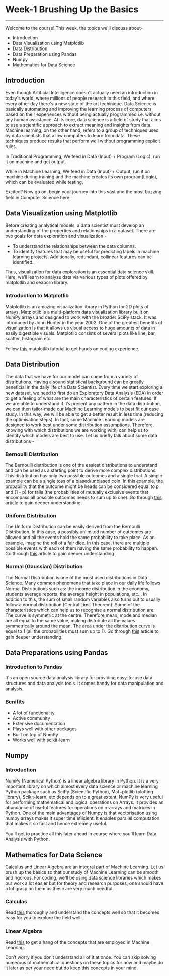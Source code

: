 # Week-1 Brushing Up the Basics
***
Welcome to the course! This week, the topics we'll discuss about-

- Introduction
- Data Visualisation using Matplotlib
- Data Distribution
- Data Preparation using Pandas
- Numpy
- Mathematics for Data Science

## Introduction

Even though Artificial Intelligence doesn't actually need an introduction in today's world, where millions of people research in this field, and where every other day there's a new state of the art techinique. Data Science is basically automating and improving the learning process of computers based on their experiences without being actually programmed i.e. without any human assistance. At its core, data science is a field of study that aims to use a scientific approach to extract meaning and insights from data. Machine learning, on the other hand, refers to a group of techniques used by data scientists that allow computers to learn from data. These techniques produce results that perform well without programming explicit rules.

In Traditional Programming, We feed in Data (Input) + Program (Logic), run it on machine and get output.

While in Machine Learning, We feed in Data (Input) + Output, run it on machine during training and the machine creates its own program(Logic), which can be evaluated while testing.

Excited? Now go on, begin your journey into this vast and the most buzzing field in Computer Science here.

## Data Visualization using Matplotlib

Before creating analytical models, a data scientist must develop an understanding of the properties and relationships in a dataset. There are two goals for data exploration and visualization -
- To understand the relationships between the data columns.
- To identify features that may be useful for predicting labels in machine learning projects. Additionally, redundant, collinear features can be identified.

Thus, visualization for data exploration is an essential data science skill. Here, we’ll learn to analyze data via various types of plots offered by matplotlib and seaborn library.

### Introduction to Matplotlib
Matplotlib is an amazing visualization library in Python for 2D plots of arrays. Matplotlib is a multi-platform data visualization library built on NumPy arrays and designed to work with the broader SciPy stack. It was introduced by John Hunter in the year 2002.
One of the greatest benefits of visualization is that it allows us visual access to huge amounts of data in easily digestible visuals. Matplotlib consists of several plots like line, bar, scatter, histogram etc.

Follow [this](https://colab.research.google.com/drive/1UoTT78DlYcOcDCYrWNC9pX_x8AWbR40C?usp=sharing) matplotlib tutorial to get hands on coding experience.

## Data Distribution

The data that we have for our model can come from a variety of distributions. Having a sound statistical background can be greatly beneficial in the daily life of a Data Scientist. Every time we start exploring a new dataset, we need to first do an Exploratory Data Analysis (EDA) in order to get a feeling of what are the main characteristics of certain features. If we are able to understand if it’s present any pattern in the data distribution, we can then tailor-made our Machine Learning models to best fit our case study. In this way, we will be able to get a better result in less time (reducing the optimisation steps). In fact, some Machine Learning models are designed to work best under some distribution assumptions. Therefore, knowing with which distributions we are working with, can help us to identify which models are best to use. Let us briefly talk about some data distributions -

### Bernoulli Distribution
The Bernoulli distribution is one of the easiest distributions to understand and can be used as a starting point to derive more complex distributions.
This distribution has only two possible outcomes and a single trial.
A simple example can be a single toss of a biased/unbiased coin. In this example, the probability that the outcome might be heads can be considered equal to p and (1 - p) for tails (the probabilities of mutually exclusive events that encompass all possible outcomes needs to sum up to one). Go through [this](https://towardsdatascience.com/understanding-bernoulli-and-binomial-distributions-a1eef4e0da8f) article to gain deeper understanding.

### Uniform Distribution
The Uniform Distribution can be easily derived from the Bernoulli Distribution. In this case, a possibly unlimited number of outcomes are allowed and all the events hold the same probability to take place.
As an example, imagine the roll of a fair dice. In this case, there are multiple possible events with each of them having the same probability to happen. Go through [this](https://www.probabilitycourse.com/chapter4/4_2_1_uniform.php) article to gain deeper understanding.

### Normal (Gaussian) Distribution
The Normal Distribution is one of the most used distributions in Data Science. Many common phenomena that take place in our daily life follows Normal Distributions such as: the income distribution in the economy, students average reports, the average height in populations, etc… In addition to this, the sum of small random variables also turns out to usually follow a normal distribution (Central Limit Theorem).
Some of the characteristics which can help us to recognise a normal distribution are:
The curve is symmetric at the centre. Therefore mean, mode and median are all equal to the same value, making distribute all the values symmetrically around the mean.
The area under the distribution curve is equal to 1 (all the probabilities must sum up to 1). Go through [this](https://www.mathsisfun.com/data/standard-normal-distribution.html) article to gain deeper understanding.

## Data Preparations using Pandas

### Introduction to Pandas
It's an open source data analysis library for providing easy-to-use data structures and data analysis tools. It comes handy for data manipulation and analysis.

### Benifits
- A lot of functionality
- Active community
- Extensive documentation
- Plays well with other packages
- Built on top of NumPy
- Works well with scikit-learn

## Numpy 
### Introduction
NumPy (Numerical Python) is a linear algebra library in Python. It is a very important library on which almost every data science or machine learning Python package such as SciPy (Scientific Python), Mat−plotlib (plotting library), Scikit-learn, etc depends on to a great extent. 
NumPy is very useful for performing mathematical and logical operations on Arrays. It provides an abundance of useful features for operations on n-arrays and matrices in Python. 
One of the main advantages of Numpy is that vectorisation using numpy arrays makes it super time efiicient. It enables parallel computation that makes it so fast and hence extremely useful.

You'll get to practice all this later ahead in course where you'll learn Data Analysis with Python.

## Mathematics for Data Science

Calculus and Linear Algebra are an integral part of Machine Learning. Let us brush up the basics so that our study of Machine Learning can be smooth and rigorous. For coding, we'll be using data science libraries which makes our work a lot easier but for theory and research purposes, one should have a lot grasp on them as these are very much needful.   

### Calculas
Read [this](https://towardsdatascience.com/calculus-in-data-science-and-its-uses-3f3e1b5e5b35) thoroughly and understand the concepts well so that it becomes easy for you to explore the field well.
### Linear Algebra
Read [this](https://towardsdatascience.com/boost-your-data-sciences-skills-learn-linear-algebra-2c30fdd008cf) to get a hang of the concepts that are employed in Machine Learning.

Don’t worry if you don’t understand all of it at once. You can skip solving numerous of mathematical questions on these topics for now and maybe do it later as per your need but do keep this concepts in your mind.
